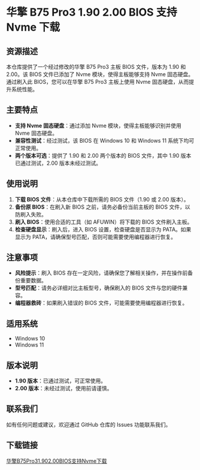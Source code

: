 # 华擎 B75 Pro3 1.90 2.00 BIOS 支持 Nvme 下载

## 资源描述

本仓库提供了一个经过修改的华擎 B75 Pro3 主板 BIOS 文件，版本为 1.90 和 2.00。该 BIOS 文件已添加了 Nvme 模块，使得主板能够支持 Nvme 固态硬盘。通过刷入此 BIOS，您可以在华擎 B75 Pro3 主板上使用 Nvme 固态硬盘，从而提升系统性能。

## 主要特点

- **支持 Nvme 固态硬盘**：通过添加 Nvme 模块，使得主板能够识别并使用 Nvme 固态硬盘。
- **兼容性测试**：经过测试，该 BIOS 在 Windows 10 和 Windows 11 系统下均可正常使用。
- **两个版本可选**：提供了 1.90 和 2.00 两个版本的 BIOS 文件，其中 1.90 版本已通过测试，2.00 版本未经过测试。

## 使用说明

1. **下载 BIOS 文件**：从本仓库中下载所需的 BIOS 文件（1.90 或 2.00 版本）。
2. **备份原 BIOS**：在刷入新 BIOS 之前，请务必备份当前主板的 BIOS 文件，以防刷入失败。
3. **刷入 BIOS**：使用合适的工具（如 AFUWIN）将下载的 BIOS 文件刷入主板。
4. **检查硬盘显示**：刷入后，进入 BIOS 设置，检查硬盘是否显示为 PATA。如果显示为 PATA，请确保型号匹配，否则可能需要使用编程器进行恢复。

## 注意事项

- **风险提示**：刷入 BIOS 存在一定风险，请确保您了解相关操作，并在操作前备份重要数据。
- **型号匹配**：请务必详细对比主板型号，确保刷入的 BIOS 文件与您的硬件兼容。
- **编程器救砖**：如果刷入错误的 BIOS 文件，可能需要使用编程器进行恢复。

## 适用系统

- Windows 10
- Windows 11

## 版本说明

- **1.90 版本**：已通过测试，可正常使用。
- **2.00 版本**：未经过测试，使用前请谨慎。

## 联系我们

如有任何问题或建议，欢迎通过 GitHub 仓库的 Issues 功能联系我们。

## 下载链接

[华擎B75Pro31.902.00BIOS支持Nvme下载](https://pan.quark.cn/s/c8db912d114f)